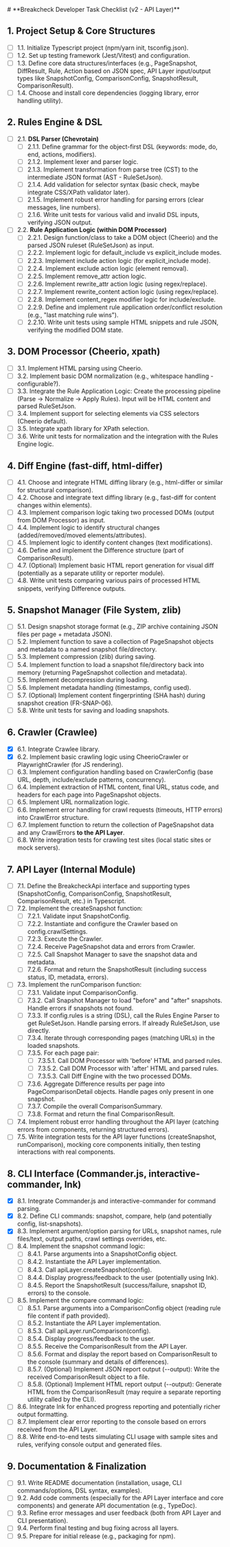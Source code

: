 <TASKS>
# **Breakcheck Developer Task Checklist (v2 - API Layer)**

## **1. Project Setup & Core Structures**

- [ ] 1.1. Initialize Typescript project (npm/yarn init, tsconfig.json).
- [ ] 1.2. Set up testing framework (Jest/Vitest) and configuration.
- [ ] 1.3. Define core data structures/interfaces (e.g., PageSnapshot, DiffResult, Rule, Action based on JSON spec, API Layer input/output types like SnapshotConfig, ComparisonConfig, SnapshotResult, ComparisonResult).
- [ ] 1.4. Choose and install core dependencies (logging library, error handling utility).

## **2. Rules Engine & DSL**

- [ ] 2.1. **DSL Parser (Chevrotain)**
  - [ ] 2.1.1. Define grammar for the object-first DSL (keywords: mode, do, end, actions, modifiers).
  - [ ] 2.1.2. Implement lexer and parser logic.
  - [ ] 2.1.3. Implement transformation from parse tree (CST) to the intermediate JSON format (AST - RuleSetJson).
  - [ ] 2.1.4. Add validation for selector syntax (basic check, maybe integrate CSS/XPath validator later).
  - [ ] 2.1.5. Implement robust error handling for parsing errors (clear messages, line numbers).
  - [ ] 2.1.6. Write unit tests for various valid and invalid DSL inputs, verifying JSON output.
- [ ] 2.2. **Rule Application Logic (within DOM Processor)**
  - [ ] 2.2.1. Design function/class to take a DOM object (Cheerio) and the parsed JSON ruleset (RuleSetJson) as input.
  - [ ] 2.2.2. Implement logic for default_include vs explicit_include modes.
  - [ ] 2.2.3. Implement include action logic (for explicit_include mode).
  - [ ] 2.2.4. Implement exclude action logic (element removal).
  - [ ] 2.2.5. Implement remove_attr action logic.
  - [ ] 2.2.6. Implement rewrite_attr action logic (using regex/replace).
  - [ ] 2.2.7. Implement rewrite_content action logic (using regex/replace).
  - [ ] 2.2.8. Implement content_regex modifier logic for include/exclude.
  - [ ] 2.2.9. Define and implement rule application order/conflict resolution (e.g., "last matching rule wins").
  - [ ] 2.2.10. Write unit tests using sample HTML snippets and rule JSON, verifying the modified DOM state.

## **3. DOM Processor (Cheerio, xpath)**

- [ ] 3.1. Implement HTML parsing using Cheerio.
- [ ] 3.2. Implement basic DOM normalization (e.g., whitespace handling - configurable?).
- [ ] 3.3. Integrate the Rule Application Logic: Create the processing pipeline (Parse -> Normalize -> Apply Rules). Input will be HTML content and parsed RuleSetJson.
- [ ] 3.4. Implement support for selecting elements via CSS selectors (Cheerio default).
- [ ] 3.5. Integrate xpath library for XPath selection.
- [ ] 3.6. Write unit tests for normalization and the integration with the Rules Engine logic.

## **4. Diff Engine (fast-diff, html-differ)**

- [ ] 4.1. Choose and integrate HTML diffing library (e.g., html-differ or similar for structural comparison).
- [ ] 4.2. Choose and integrate text diffing library (e.g., fast-diff for content changes within elements).
- [ ] 4.3. Implement comparison logic taking two processed DOMs (output from DOM Processor) as input.
- [ ] 4.4. Implement logic to identify structural changes (added/removed/moved elements/attributes).
- [ ] 4.5. Implement logic to identify content changes (text modifications).
- [ ] 4.6. Define and implement the Difference structure (part of ComparisonResult).
- [ ] 4.7. (Optional) Implement basic HTML report generation for visual diff (potentially as a separate utility or reporter module).
- [ ] 4.8. Write unit tests comparing various pairs of processed HTML snippets, verifying Difference outputs.

## **5. Snapshot Manager (File System, zlib)**

- [ ] 5.1. Design snapshot storage format (e.g., ZIP archive containing JSON files per page + metadata JSON).
- [ ] 5.2. Implement function to save a collection of PageSnapshot objects and metadata to a named snapshot file/directory.
- [ ] 5.3. Implement compression (zlib) during saving.
- [ ] 5.4. Implement function to load a snapshot file/directory back into memory (returning PageSnapshot collection and metadata).
- [ ] 5.5. Implement decompression during loading.
- [ ] 5.6. Implement metadata handling (timestamps, config used).
- [ ] 5.7. (Optional) Implement content fingerprinting (SHA hash) during snapshot creation (FR-SNAP-06).
- [ ] 5.8. Write unit tests for saving and loading snapshots.

## **6. Crawler (Crawlee)**

- [x] 6.1. Integrate Crawlee library.
- [x] 6.2. Implement basic crawling logic using CheerioCrawler or PlaywrightCrawler (for JS rendering).
- [ ] 6.3. Implement configuration handling based on CrawlerConfig (base URL, depth, include/exclude patterns, concurrency).
- [ ] 6.4. Implement extraction of HTML content, final URL, status code, and headers for each page into PageSnapshot objects.
- [ ] 6.5. Implement URL normalization logic.
- [ ] 6.6. Implement error handling for crawl requests (timeouts, HTTP errors) into CrawlError structure.
- [ ] 6.7. Implement function to return the collection of PageSnapshot data and any CrawlErrors **to the API Layer**.
- [ ] 6.8. Write integration tests for crawling test sites (local static sites or mock servers).

## **7. API Layer (Internal Module)**

- [ ] 7.1. Define the BreakcheckApi interface and supporting types (SnapshotConfig, ComparisonConfig, SnapshotResult, ComparisonResult, etc.) in Typescript.
- [ ] 7.2. Implement the createSnapshot function:
  - [ ] 7.2.1. Validate input SnapshotConfig.
  - [ ] 7.2.2. Instantiate and configure the Crawler based on config.crawlSettings.
  - [ ] 7.2.3. Execute the Crawler.
  - [ ] 7.2.4. Receive PageSnapshot data and errors from Crawler.
  - [ ] 7.2.5. Call Snapshot Manager to save the snapshot data and metadata.
  - [ ] 7.2.6. Format and return the SnapshotResult (including success status, ID, metadata, errors).
- [ ] 7.3. Implement the runComparison function:
  - [ ] 7.3.1. Validate input ComparisonConfig.
  - [ ] 7.3.2. Call Snapshot Manager to load "before" and "after" snapshots. Handle errors if snapshots not found.
  - [ ] 7.3.3. If config.rules is a string (DSL), call the Rules Engine Parser to get RuleSetJson. Handle parsing errors. If already RuleSetJson, use directly.
  - [ ] 7.3.4. Iterate through corresponding pages (matching URLs) in the loaded snapshots.
  - [ ] 7.3.5. For each page pair:
    - [ ] 7.3.5.1. Call DOM Processor with 'before' HTML and parsed rules.
    - [ ] 7.3.5.2. Call DOM Processor with 'after' HTML and parsed rules.
    - [ ] 7.3.5.3. Call Diff Engine with the two processed DOMs.
  - [ ] 7.3.6. Aggregate Difference results per page into PageComparisonDetail objects. Handle pages only present in one snapshot.
  - [ ] 7.3.7. Compile the overall ComparisonSummary.
  - [ ] 7.3.8. Format and return the final ComparisonResult.
- [ ] 7.4. Implement robust error handling throughout the API layer (catching errors from components, returning structured errors).
- [ ] 7.5. Write integration tests for the API layer functions (createSnapshot, runComparison), mocking core components initially, then testing interactions with real components.

## **8. CLI Interface (Commander.js, interactive-commander, Ink)**

- [x] 8.1. Integrate Commander.js and interactive-commander for command parsing.
- [x] 8.2. Define CLI commands: snapshot, compare, help (and potentially config, list-snapshots).
- [x] 8.3. Implement argument/option parsing for URLs, snapshot names, rule files/text, output paths, crawl settings overrides, etc.
- [ ] 8.4. Implement the snapshot command logic:
  - [ ] 8.4.1. Parse arguments into a SnapshotConfig object.
  - [ ] 8.4.2. Instantiate the API Layer implementation.
  - [ ] 8.4.3. Call apiLayer.createSnapshot(config).
  - [ ] 8.4.4. Display progress/feedback to the user (potentially using Ink).
  - [ ] 8.4.5. Report the SnapshotResult (success/failure, snapshot ID, errors) to the console.
- [ ] 8.5. Implement the compare command logic:
  - [ ] 8.5.1. Parse arguments into a ComparisonConfig object (reading rule file content if path provided).
  - [ ] 8.5.2. Instantiate the API Layer implementation.
  - [ ] 8.5.3. Call apiLayer.runComparison(config).
  - [ ] 8.5.4. Display progress/feedback to the user.
  - [ ] 8.5.5. Receive the ComparisonResult from the API Layer.
  - [ ] 8.5.6. Format and display the report based on ComparisonResult to the console (summary and details of differences).
  - [ ] 8.5.7. (Optional) Implement JSON report output (--output): Write the received ComparisonResult object to a file.
  - [ ] 8.5.8. (Optional) Implement HTML report output (--output): Generate HTML from the ComparisonResult (may require a separate reporting utility called by the CLI).
- [ ] 8.6. Integrate Ink for enhanced progress reporting and potentially richer output formatting.
- [ ] 8.7. Implement clear error reporting to the console based on errors received from the API Layer.
- [ ] 8.8. Write end-to-end tests simulating CLI usage with sample sites and rules, verifying console output and generated files.

## **9. Documentation & Finalization**

- [ ] 9.1. Write README documentation (installation, usage, CLI commands/options, DSL syntax, examples).
- [ ] 9.2. Add code comments (especially for the API Layer interface and core components) and generate API documentation (e.g., TypeDoc).
- [ ] 9.3. Refine error messages and user feedback (both from API Layer and CLI presentation).
- [ ] 9.4. Perform final testing and bug fixing across all layers.
- [ ] 9.5. Prepare for initial release (e.g., packaging for npm).

</TASKS>
